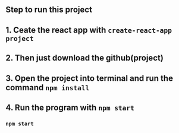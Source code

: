 ## Step to run this project

## 1. Ceate the react app with `create-react-app project`
## 2. Then just download the github(project)  
## 3. Open the project into terminal and run the command `npm install`
## 4. Run the program with `npm start`


### `npm start`


